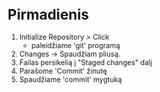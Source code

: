 # Pirmadienis

1. Initialize Repository > Click 
    - paleidžiame 'git' programą
2. Changes -> Spaudžiam pliusą.
3. Failas persikelią į "Staged changes" dalį
4. Parašome 'Commit' žinutę
5. Spaudžiame 'commit' mygtuką